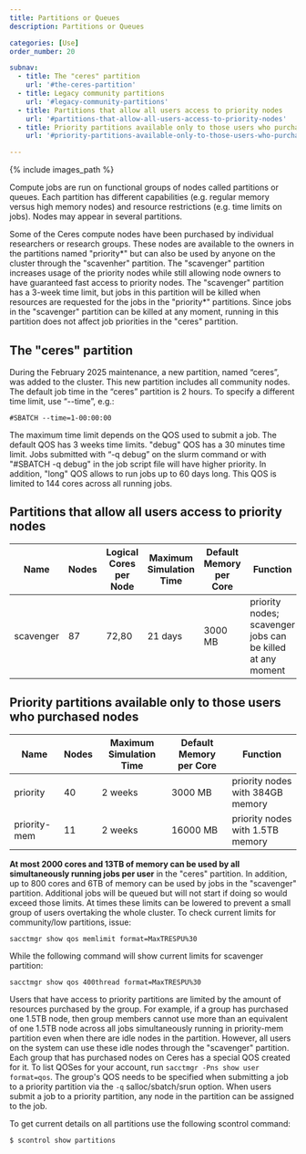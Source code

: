 ```yaml
---
title: Partitions or Queues
description: Partitions or Queues

categories: [Use]
order_number: 20

subnav:
  - title: The "ceres" partition
    url: '#the-ceres-partition'
  - title: Legacy community partitions
    url: '#legacy-community-partitions'
  - title: Partitions that allow all users access to priority nodes
    url: '#partitions-that-allow-all-users-access-to-priority-nodes'
  - title: Priority partitions available only to those users who purchased nodes
    url: '#priority-partitions-available-only-to-those-users-who-purchased-nodes'

---
```


{% include images_path %}




Compute jobs are run on functional groups of nodes called partitions or queues. Each partition has different capabilities (e.g. regular memory versus high memory nodes) and resource restrictions (e.g. time limits on jobs). Nodes may appear in several partitions.<!--excerpt--> 

Some of the Ceres compute nodes have been purchased by individual researchers or research groups. These nodes are available to the owners in the partitions named "priority\*" but can also be used by anyone on the cluster through the "scavenher" partition. The "scavenger" partition increases usage of the priority nodes while still allowing node owners to have guaranteed fast access to priority nodes. The "scavenger" partition has a 3-week time limit, but jobs in this partition will be killed when resources are requested for the jobs in the "priority\*" partitions. Since jobs in the "scavenger" partition can be killed at any moment, running in this partition does not affect job priorities in the "ceres" partition.

## The "ceres" partition

During the February 2025 maintenance, a new partition, named “ceres”, was added to the cluster. This new partition includes all community nodes. The default job time in the “ceres” partition is 2 hours. To specify a different time limit, use “--time”, e.g.:

```
#SBATCH --time=1-00:00:00
```

The maximum time limit depends on the QOS used to submit a job. The default QOS has 3 weeks time limits. "debug" QOS has a 30 minutes time limit. Jobs submitted with “-q debug” on the slurm command or with "#SBATCH -q debug" in the job script file will have higher priority. In addition, "long" QOS allows to run jobs up to 60 days long. This QOS is limited to 144 cores across all running jobs. 


## Partitions that allow all users access to priority nodes

Name | Nodes | Logical Cores per Node | Maximum Simulation Time | Default Memory per Core | Function
--- | --- |--- |--- |--- |---
scavenger | 87 | 72,80 | 21 days | 3000 MB | priority nodes; scavenger jobs can be killed at any moment

## Priority partitions available only to those users who purchased nodes

Name | Nodes | Maximum Simulation Time | Default Memory per Core | Function
--- | --- |--- |--- |---
priority | 40 | 2 weeks | 3000 MB | priority nodes with 384GB memory
priority-mem | 11 | 2 weeks | 16000 MB | priority nodes with 1.5TB memory


**At most 2000 cores and 13TB of memory can be used by all simultaneously running jobs per user** in the "ceres" partition. In addition, up to 800 cores and 6TB of memory can be used by jobs in the "scavenger" partition. Additional jobs will be queued but will not start if doing so would exceed those limits. At times these limits can be lowered to prevent a small group of users overtaking the whole cluster. To check current limits for community/low partitions, issue: 
```
sacctmgr show qos memlimit format=MaxTRESPU%30
```

While the following command will show current limits for scavenger partition:
```
sacctmgr show qos 400thread format=MaxTRESPU%30
```

Users that have access to priority partitions are limited by the amount of resources purchased by the group. For example, if a group has purchased one 1.5TB node, then group members cannot use more than an equivalent of one 1.5TB node across all jobs simultaneously running in priority-mem partition even when there are idle nodes in the partition. However, all users on the system can use these idle nodes through the "scavenger" partition. Each group that has purchased nodes on Ceres has a special QOS created for it. To list QOSes for your account, run `sacctmgr -Pns show user format=qos`. The group's QOS needs to be specified when submitting a job to a priority partition via the `-q` salloc/sbatch/srun option. When users submit a job to a priority partition, any node in the partition can be assigned to the job. 

To get current details on all partitions use the following scontrol command:
```
$ scontrol show partitions
```
